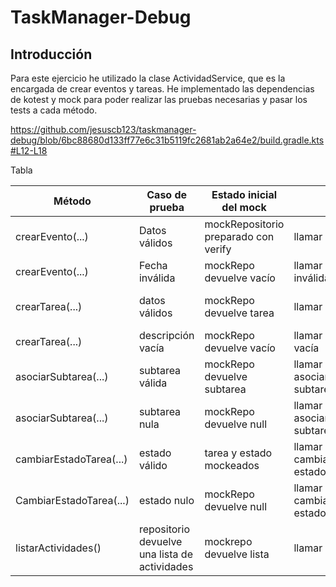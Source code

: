 # TaskManager-Debug

## Introducción

Para este ejercicio he utilizado la clase ActividadService, que es la encargada de crear eventos y tareas.
He implementado las dependencias de kotest y mock para poder realizar las pruebas necesarias y pasar los tests a cada método.

https://github.com/jesuscb123/taskmanager-debug/blob/6bc88680d133ff77e6c31b5119fc2681ab2a64e2/build.gradle.kts#L12-L18

Tabla 

| Método                  | Caso de prueba                                | Estado inicial del mock              | Acción                                                             | Resultado esperado                                                         |
|-------------------------|-----------------------------------------------|--------------------------------------|--------------------------------------------------------------------|----------------------------------------------------------------------------|
| crearEvento(...)        | Datos válidos                                 | mockRepositorio preparado con verify | llamar crearEvento(...)                                            | evento guardado ya que llama a agregarEvento.                              |
| crearEvento(...)        | Fecha inválida                                | mockRepo devuelve vacío              | llamar crearEvento(...) fecha inválida                             | lanza una excepción IllegalArgumentException                               |
| crearTarea(...)         | datos válidos                                 | mockRepo devuelve tarea              | llamar crearTarea(...)                                             | retorna una tarea con descripción y llama a mockRepositorio.agregarTarea() |
| crearTarea(...)         | descripción vacía                             | mockRepo devuelve vacío              | llamar crearTarea() descripción vacía                              | lanza una excepción IllegalArgumentException                               |
| asociarSubtarea(...)    | subtarea válida                               | mockRepo devuelve subtarea           | llamar asociarSubtarea(tareaPrincipal, subtarea)                   | llama a tareaPrincipal.agregarSubtarea(...)                                |
| asociarSubtarea(...)    | subtarea nula                                 | mockRepo devuelve null               | llamar asociarSubtarea(tareaPrincipal, subtarea) con subtarea null | lanza una excepción NullPointerException                                   |
| cambiarEstadoTarea(...) | estado válido                                 | tarea y estado mockeados             | llamar cambiarEstadoTarea(tarea, estado)                           | llama a tarea.cambiarEstadoConHistorial(...)                               |
| CambiarEstadoTarea(...) | estado nulo                                   | mockRepo devuelve null               | llamar cambiarEstadoTarea(tarea, estado)  con estado nulo          | lanza una excepción NullPointerException                                   |
 | listarActividades()     | repositorio devuelve una lista de actividades | mockrepo devuelve lista<Actividad>   | llamar a listarActividades()                                       | retorna la misma lista que el mock                                         |